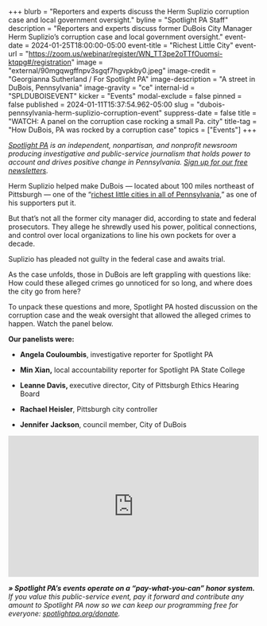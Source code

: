 +++
blurb = "Reporters and experts discuss the Herm Suplizio corruption case and local government oversight."
byline = "Spotlight PA Staff"
description = "Reporters and experts discuss former DuBois City Manager Herm Suplizio’s corruption case and local government oversight."
event-date = 2024-01-25T18:00:00-05:00
event-title = "Richest Little City"
event-url = "https://zoom.us/webinar/register/WN_TT3pe2oTTfOuomsi-ktqpg#/registration"
image = "external/90mgqwgffnpv3sgqf7hgvpkby0.jpeg"
image-credit = "Georgianna Sutherland / For Spotlight PA"
image-description = "A street in DuBois, Pennsylvania"
image-gravity = "ce"
internal-id = "SPLDUBOISEVENT"
kicker = "Events"
modal-exclude = false
pinned = false
published = 2024-01-11T15:37:54.962-05:00
slug = "dubois-pennsylvania-herm-suplizio-corruption-event"
suppress-date = false
title = "WATCH: A panel on the corruption case rocking a small Pa. city"
title-tag = "How DuBois, PA was rocked by a corruption case"
topics = ["Events"]
+++

<a href="https://www.spotlightpa.org/"><em>Spotlight PA</em></a><em> is an independent, nonpartisan, and nonprofit newsroom producing investigative and public-service journalism that holds power to account and drives positive change in Pennsylvania. </em><a href="https://www.spotlightpa.org/newsletters"><em>Sign up for our free newsletters</em></a><em>.</em>

Herm Suplizio helped make DuBois — located about 100 miles northeast of Pittsburgh — one of the “<a href="https://www.spotlightpa.org/series/richest-little-city/">richest little cities in all of Pennsylvania</a>,” as one of his supporters put it.

But that’s not all the former city manager did, according to state and federal prosecutors. They allege he shrewdly used his power, political connections, and control over local organizations to line his own pockets for over a decade.

Suplizio has pleaded not guilty in the federal case and awaits trial.

As the case unfolds, those in DuBois are left grappling with questions like: How could these alleged crimes go unnoticed for so long, and where does the city go from here?

To unpack these questions and more, Spotlight PA hosted discussion on the corruption case and the weak oversight that allowed the alleged crimes to happen. Watch the panel below.

<strong>Our panelists were:</strong>

- <strong>Angela Couloumbis</strong>, investigative reporter for Spotlight PA

- <strong>Min Xian,</strong> local accountability reporter for Spotlight PA State College

- <strong>Leanne Davis, </strong>executive director, City of Pittsburgh Ethics Hearing Board

- <strong>Rachael Heisler</strong>, Pittsburgh city controller

- <strong>Jennifer</strong> <strong>Jackson</strong>, council member, City of DuBois

<div style="padding:56.25% 0 0 0;position:relative;"><iframe src="https://player.vimeo.com/video/906792662?badge=0&amp;autopause=0&amp;player_id=0&amp;app_id=58479" frameborder="0" allow="autoplay; fullscreen; picture-in-picture" style="position:absolute;top:0;left:0;width:100%;height:100%;" title="RICHEST LITTLE CITY"></iframe></div><script src="https://player.vimeo.com/api/player.js"></script>

<strong><em>» Spotlight PA’s events operate on a “pay-what-you-can” honor system.</em></strong><em> If you value this public-service event, pay it forward and contribute any amount to Spotlight PA now so we can keep our programming free for everyone: </em><a href="https://www.spotlightpa.org/donate"><em>spotlightpa.org/donate</em></a><em>.</em>

